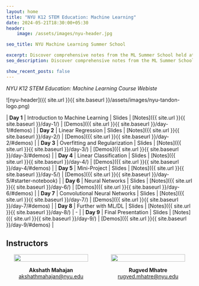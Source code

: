 ```yaml
---
layout: home
title: "NYU K12 STEM Education: Machine Learning"
date: 2024-05-21T18:30:00+05:30
header:
    image: /assets/images/nyu-header.jpg

seo_title: NYU Machine Learning Summer School

excerpt: Discover comprehensive notes from the ML Summer School held at NYU Tandon, covering key concepts, practical applications, and advanced techniques in Machine Learning and Deep Learning.
seo_description: Discover comprehensive notes from the ML Summer School held at NYU Tandon, covering key concepts, practical applications, and advanced techniques in Machine Learning and Deep Learning.

show_recent_posts: false
---
```



*NYU K12 STEM Education: Machine Learning Course Webiste*

![nyu-header]({{ site.url }}{{ site.baseurl }}/assets/images/nyu-tandon-logo.png)

| **Day 1** | Introduction to Machine Learning | Slides | [Notes]({{ site.url }}{{ site.baseurl }}/day-1/) | [Demos]({{ site.url }}{{ site.baseurl }}/day-1/#demos) |
| **Day 2** | Linear Regression | Slides | [Notes]({{ site.url }}{{ site.baseurl }}/day-2/) | [Demos]({{ site.url }}{{ site.baseurl }}/day-2/#demos) |
| **Day 3** | Overfitting and Regularization | Slides | [Notes]({{ site.url }}{{ site.baseurl }}/day-3/) | [Demos]({{ site.url }}{{ site.baseurl }}/day-3/#demos) |
| **Day 4** | Linear Classification | Slides | [Notes]({{ site.url }}{{ site.baseurl }}/day-4/) | [Demos]({{ site.url }}{{ site.baseurl }}/day-4/#demos) |
| **Day 5** | Mini-Project | Slides | [Notes]({{ site.url }}{{ site.baseurl }}/day-5/) | [Demos]({{ site.url }}{{ site.baseurl }}/day-5/#starter-notebook) |
| **Day 6** | Neural Networks | Slides | [Notes]({{ site.url }}{{ site.baseurl }}/day-6/) | [Demos]({{ site.url }}{{ site.baseurl }}/day-6/#demos) |
| **Day 7** | Convolutional Neural Networks | Slides | [Notes]({{ site.url }}{{ site.baseurl }}/day-7/) | [Demos]({{ site.url }}{{ site.baseurl }}/day-7/#demos) |
| **Day 8** | Further with ML/DL | Slides | [Notes]({{ site.url }}{{ site.baseurl }}/day-8/) | - |
| **Day 9** | Final Presentation | Slides | [Notes]({{ site.url }}{{ site.baseurl }}/day-9/) | [Demos]({{ site.url }}{{ site.baseurl }}/day-9/#demos) |


## Instructors

<div style="display: flex; justify-content: space-between; align-items: center; flex-wrap: wrap; gap: 20px;">

  <div style="flex: 1; min-width: 200px; text-align: center;">
    <img src="{{ site.url }}{{ site.baseurl }}/assets/images/instructors/akshath-cropped.jpg" style="width: 100%; max-width: 200px;">
    <p><strong>Akshath Mahajan</strong><br><a href="mailto:akshathmahajan@nyu.edu">akshathmahajan@nyu.edu</a></p>
  </div>

  <div style="flex: 1; min-width: 200px; text-align: center;">
    <img src="{{ site.url }}{{ site.baseurl }}/assets/images/instructors/rugved-cropped.jpg" style="width: 100%; max-width: 200px;">
    <p><strong>Rugved Mhatre</strong><br><a href="mailto:rugved.mhatre+web@nyu.edu">rugved.mhatre@nyu.edu</a></p>
  </div>

</div>

